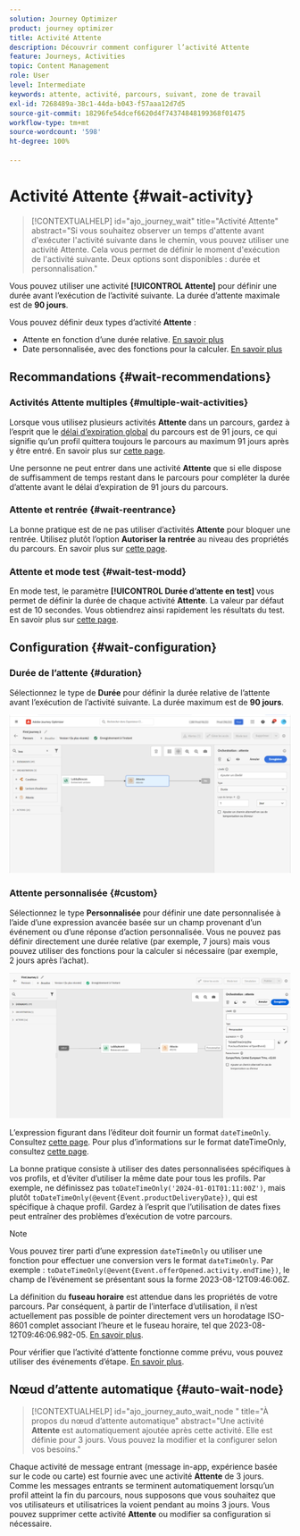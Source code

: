 ```yaml
---
solution: Journey Optimizer
product: journey optimizer
title: Activité Attente
description: Découvrir comment configurer l’activité Attente
feature: Journeys, Activities
topic: Content Management
role: User
level: Intermediate
keywords: attente, activité, parcours, suivant, zone de travail
exl-id: 7268489a-38c1-44da-b043-f57aaa12d7d5
source-git-commit: 18296fe54dcef6620d4f74374848199368f01475
workflow-type: tm+mt
source-wordcount: '598'
ht-degree: 100%

---
```


# Activité Attente {#wait-activity}

>[!CONTEXTUALHELP]
>id="ajo_journey_wait"
>title="Activité Attente"
>abstract="Si vous souhaitez observer un temps d&#39;attente avant d&#39;exécuter l&#39;activité suivante dans le chemin, vous pouvez utiliser une activité Attente. Cela vous permet de définir le moment d&#39;exécution de l&#39;activité suivante. Deux options sont disponibles : durée et personnalisation."

Vous pouvez utiliser une activité **[!UICONTROL Attente]** pour définir une durée avant l’exécution de l’activité suivante.  La durée d’attente maximale est de **90 jours**.

Vous pouvez définir deux types d’activité **Attente** :

* Attente en fonction d’une durée relative. [En savoir plus](#duration)
* Date personnalisée, avec des fonctions pour la calculer. [En savoir plus](#custom)

<!--
* [Email send time optimization](#email_send_time_optimization)
* [Fixed date](#fixed_date) 
-->

## Recommandations {#wait-recommendations}

### Activités Attente multiples {#multiple-wait-activities}

Lorsque vous utilisez plusieurs activités **Attente** dans un parcours, gardez à l’esprit que le [délai d’expiration global](journey-properties.md#global_timeout) du parcours est de 91 jours, ce qui signifie qu’un profil quittera toujours le parcours au maximum 91 jours après y être entré. En savoir plus sur [cette page](journey-properties.md#global_timeout).

Une personne ne peut entrer dans une activité **Attente** que si elle dispose de suffisamment de temps restant dans le parcours pour compléter la durée d’attente avant le délai d’expiration de 91 jours du parcours.

### Attente et rentrée {#wait-reentrance}

La bonne pratique est de ne pas utiliser d’activités **Attente** pour bloquer une rentrée. Utilisez plutôt l’option **Autoriser la rentrée** au niveau des propriétés du parcours. En savoir plus sur [cette page](../building-journeys/journey-properties.md#entrance).

### Attente et mode test {#wait-test-modd}

En mode test, le paramètre **[!UICONTROL Durée d’attente en test]** vous permet de définir la durée de chaque activité **Attente**. La valeur par défaut est de 10 secondes. Vous obtiendrez ainsi rapidement les résultats du test. En savoir plus sur [cette page](../building-journeys/testing-the-journey.md).

## Configuration {#wait-configuration}

### Durée de l’attente {#duration}

Sélectionnez le type de **Durée** pour définir la durée relative de l’attente avant l’exécution de l’activité suivante. La durée maximum est de **90 jours**.

![Définition de la durée d’attente](assets/journey55.png)

<!--
## Fixed date wait{#fixed_date}

Select the date for the execution of the next activity.

![](assets/journey56.png)

-->

### Attente personnalisée {#custom}

Sélectionnez le type **Personnalisée** pour définir une date personnalisée à l’aide d’une expression avancée basée sur un champ provenant d’un événement ou d’une réponse d’action personnalisée. Vous ne pouvez pas définir directement une durée relative (par exemple, 7 jours) mais vous pouvez utiliser des fonctions pour la calculer si nécessaire (par exemple, 2 jours après l’achat).

![Définition d’une attente personnalisée avec une expression](assets/journey57.png)

L’expression figurant dans l’éditeur doit fournir un format `dateTimeOnly`. Consultez [cette page](expression/expressionadvanced.md). Pour plus d’informations sur le format dateTimeOnly, consultez [cette page](expression/data-types.md).

La bonne pratique consiste à utiliser des dates personnalisées spécifiques à vos profils, et d’éviter d’utiliser la même date pour tous les profils. Par exemple, ne définissez pas `toDateTimeOnly('2024-01-01T01:11:00Z')`, mais plutôt `toDateTimeOnly(@event{Event.productDeliveryDate})`, qui est spécifique à chaque profil. Gardez à l’esprit que l’utilisation de dates fixes peut entraîner des problèmes d’exécution de votre parcours.


>[!NOTE]
>
>Vous pouvez tirer parti d’une expression `dateTimeOnly` ou utiliser une fonction pour effectuer une conversion vers le format `dateTimeOnly`. Par exemple : `toDateTimeOnly(@event{Event.offerOpened.activity.endTime})`, le champ de l’événement se présentant sous la forme 2023-08-12T09:46:06Z.
>
>La définition du **fuseau horaire** est attendue dans les propriétés de votre parcours. Par conséquent, à partir de l’interface d’utilisation, il n’est actuellement pas possible de pointer directement vers un horodatage ISO-8601 complet associant l’heure et le fuseau horaire, tel que 2023-08-12T09:46:06.982-05. [En savoir plus](../building-journeys/timezone-management.md).


Pour vérifier que l’activité d’attente fonctionne comme prévu, vous pouvez utiliser des événements d’étape. [En savoir plus](../reports/query-examples.md#common-queries).

<!--## Email send time optimization{#email_send_time_optimization}

This type of wait uses a score calculated in Adobe Experience Platform. The score calculates the propensity to click or open an email in the future based on past behavior. Note that the algorithm calculating the score needs a certain amount of data to work. As a result, when it does not have enough data, the default wait time will apply. At publication time, you'll be notified that the default time applies.

>[!NOTE]
>
>The first event of your journey must have a namespace.
>
>This capability is only available after an **[!UICONTROL Email]** activity. You need to have Adobe Campaign Standard.

1. In the **[!UICONTROL Amount of time]** field, define the number of hours to consider to optimize email sending.
1. In the **[!UICONTROL Optimization type]** field, choose if the optimization should increase clicks or opens.
1. In the **[!UICONTROL Default time]** field, define the default time to wait if the predictive send time score is not available.

    >[!NOTE]
    >
    >Note that the send time score can be unavailable because there is not enough data to perform the calculation. In this case, you will be informed, at publication time, that the default time applies.

![](assets/journey57bis.png)-->

## Nœud d’attente automatique  {#auto-wait-node}


>[!CONTEXTUALHELP]
>id="ajo_journey_auto_wait_node "
>title="À propos du nœud d’attente automatique"
>abstract="Une activité **Attente** est automatiquement ajoutée après cette activité. Elle est définie pour 3 jours. Vous pouvez la modifier et la configurer selon vos besoins."

Chaque activité de message entrant (message in-app, expérience basée sur le code ou carte) est fournie avec une activité **Attente** de 3 jours. Comme les messages entrants se terminent automatiquement lorsqu’un profil atteint la fin du parcours, nous supposons que vous souhaitez que vos utilisateurs et utilisatrices la voient pendant au moins 3 jours. Vous pouvez supprimer cette activité **Attente** ou modifier sa configuration si nécessaire.